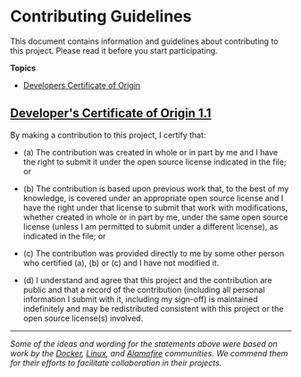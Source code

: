 # Contributing Guidelines

This document contains information and guidelines about contributing to this project.
Please read it before you start participating.

**Topics**

* [Developers Certificate of Origin](#developers-certificate-of-origin)

## [Developer's Certificate of Origin 1.1](https://developercertificate.org)

By making a contribution to this project, I certify that:

- (a) The contribution was created in whole or in part by me and I
      have the right to submit it under the open source license
      indicated in the file; or

- (b) The contribution is based upon previous work that, to the best
      of my knowledge, is covered under an appropriate open source
      license and I have the right under that license to submit that
      work with modifications, whether created in whole or in part
      by me, under the same open source license (unless I am
      permitted to submit under a different license), as indicated
      in the file; or

- (c) The contribution was provided directly to me by some other
      person who certified (a), (b) or (c) and I have not modified
      it.

- (d) I understand and agree that this project and the contribution
      are public and that a record of the contribution (including all
      personal information I submit with it, including my sign-off) is
      maintained indefinitely and may be redistributed consistent with
      this project or the open source license(s) involved.
      
---

*Some of the ideas and wording for the statements above were based on work by
the [Docker](https://github.com/docker/docker/blob/master/CONTRIBUTING.md),
[Linux](https://elinux.org/Developer_Certificate_Of_Origin), and
[Alamofire](https://github.com/Alamofire/Alamofire/blob/master/CONTRIBUTING.md#developers-certificate-of-origin)
communities. We commend them for their efforts to facilitate collaboration in
their projects.*
